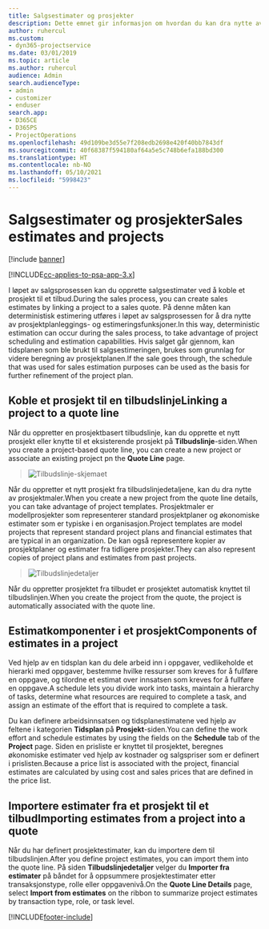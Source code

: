 ```yaml
---
title: Salgsestimater og prosjekter
description: Dette emnet gir informasjon om hvordan du kan dra nytte av tidsplanen og estimatene i salgsprosessen.
author: ruhercul
ms.custom:
- dyn365-projectservice
ms.date: 03/01/2019
ms.topic: article
ms.author: ruhercul
audience: Admin
search.audienceType:
- admin
- customizer
- enduser
search.app:
- D365CE
- D365PS
- ProjectOperations
ms.openlocfilehash: 49d109be3d55e7f208edb2698e420f40bb7843df
ms.sourcegitcommit: 40f68387f594180af64a5e5c748b6efa188bd300
ms.translationtype: HT
ms.contentlocale: nb-NO
ms.lasthandoff: 05/10/2021
ms.locfileid: "5998423"
---
```

# <a name="sales-estimates-and-projects"></a><span data-ttu-id="ab106-103">Salgsestimater og prosjekter</span><span class="sxs-lookup"><span data-stu-id="ab106-103">Sales estimates and projects</span></span>

[!include [banner](../includes/psa-now-project-operations.md)]

[!INCLUDE[cc-applies-to-psa-app-3.x](../includes/cc-applies-to-psa-app-3x.md)]

<span data-ttu-id="ab106-104">I løpet av salgsprosessen kan du opprette salgsestimater ved å koble et prosjekt til et tilbud.</span><span class="sxs-lookup"><span data-stu-id="ab106-104">During the sales process, you can create sales estimates by linking a project to a sales quote.</span></span> <span data-ttu-id="ab106-105">På denne måten kan deterministisk estimering utføres i løpet av salgsprosessen for å dra nytte av prosjektplanleggings- og estimeringsfunksjoner.</span><span class="sxs-lookup"><span data-stu-id="ab106-105">In this way, deterministic estimation can occur during the sales process, to take advantage of project scheduling and estimation capabilities.</span></span> <span data-ttu-id="ab106-106">Hvis salget går gjennom, kan tidsplanen som ble brukt til salgsestimeringen, brukes som grunnlag for videre beregning av prosjektplanen.</span><span class="sxs-lookup"><span data-stu-id="ab106-106">If the sale goes through, the schedule that was used for sales estimation purposes can be used as the basis for further refinement of the project plan.</span></span>

## <a name="linking-a-project-to-a-quote-line"></a><span data-ttu-id="ab106-107">Koble et prosjekt til en tilbudslinje</span><span class="sxs-lookup"><span data-stu-id="ab106-107">Linking a project to a quote line</span></span>

<span data-ttu-id="ab106-108">Når du oppretter en prosjektbasert tilbudslinje, kan du opprette et nytt prosjekt eller knytte til et eksisterende prosjekt på **Tilbudslinje**-siden.</span><span class="sxs-lookup"><span data-stu-id="ab106-108">When you create a project-based quote line, you can create a new project or associate an existing project pn the **Quote Line** page.</span></span> 

> ![Tilbudslinje-skjemaet](media/project-8.png)
 
<span data-ttu-id="ab106-110">Når du oppretter et nytt prosjekt fra tilbudslinjedetaljene, kan du dra nytte av prosjektmaler.</span><span class="sxs-lookup"><span data-stu-id="ab106-110">When you create a new project from the quote line details, you can take advantage of project templates.</span></span> <span data-ttu-id="ab106-111">Prosjektmaler er modellprosjekter som representerer standard prosjektplaner og økonomiske estimater som er typiske i en organisasjon.</span><span class="sxs-lookup"><span data-stu-id="ab106-111">Project templates are model projects that represent standard project plans and financial estimates that are typical in an organization.</span></span> <span data-ttu-id="ab106-112">De kan også representere kopier av prosjektplaner og estimater fra tidligere prosjekter.</span><span class="sxs-lookup"><span data-stu-id="ab106-112">They can also represent copies of project plans and estimates from past projects.</span></span>

> ![Tilbudslinjedetaljer](media/project-9.png)
  
<span data-ttu-id="ab106-114">Når du oppretter prosjektet fra tilbudet er prosjektet automatisk knyttet til tilbudslinjen.</span><span class="sxs-lookup"><span data-stu-id="ab106-114">When you create the project from the quote, the project is automatically associated with the quote line.</span></span>

## <a name="components-of-estimates-in-a-project"></a><span data-ttu-id="ab106-115">Estimatkomponenter i et prosjekt</span><span class="sxs-lookup"><span data-stu-id="ab106-115">Components of estimates in a project</span></span>

<span data-ttu-id="ab106-116">Ved hjelp av en tidsplan kan du dele arbeid inn i oppgaver, vedlikeholde et hierarki med oppgaver, bestemme hvilke ressurser som kreves for å fullføre en oppgave, og tilordne et estimat over innsatsen som kreves for å fullføre en oppgave.</span><span class="sxs-lookup"><span data-stu-id="ab106-116">A schedule lets you divide work into tasks, maintain a hierarchy of tasks, determine what resources are required to complete a task, and assign an estimate of the effort that is required to complete a task.</span></span>

<span data-ttu-id="ab106-117">Du kan definere arbeidsinnsatsen og tidsplanestimatene ved hjelp av feltene i kategorien **Tidsplan** på **Prosjekt**-siden.</span><span class="sxs-lookup"><span data-stu-id="ab106-117">You can define the work effort and schedule estimates by using the fields on the **Schedule** tab of the **Project** page.</span></span> <span data-ttu-id="ab106-118">Siden en prisliste er knyttet til prosjektet, beregnes økonomiske estimater ved hjelp av kostnader og salgspriser som er definert i prislisten.</span><span class="sxs-lookup"><span data-stu-id="ab106-118">Because a price list is associated with the project, financial estimates are calculated by using cost and sales prices that are defined in the price list.</span></span>

## <a name="importing-estimates-from-a-project-into-a-quote"></a><span data-ttu-id="ab106-119">Importere estimater fra et prosjekt til et tilbud</span><span class="sxs-lookup"><span data-stu-id="ab106-119">Importing estimates from a project into a quote</span></span>

<span data-ttu-id="ab106-120">Når du har definert prosjektestimater, kan du importere dem til tilbudslinjen.</span><span class="sxs-lookup"><span data-stu-id="ab106-120">After you define project estimates, you can import them into the quote line.</span></span> <span data-ttu-id="ab106-121">På siden **Tilbudslinjedetaljer** velger du **Importer fra estimater** på båndet for å oppsummere prosjektestimater etter transaksjonstype, rolle eller oppgavenivå.</span><span class="sxs-lookup"><span data-stu-id="ab106-121">On the **Quote Line Details** page, select **Import from estimates** on the ribbon to summarize project estimates by transaction type, role, or task level.</span></span>


[!INCLUDE[footer-include](../includes/footer-banner.md)]